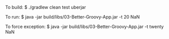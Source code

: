 To build:
$ ./gradlew clean test uberjar

To run:
$ java -jar build/libs/03-Better-Groovy-App.jar -t 20 NaN

To force exception:
$ java -jar build/libs/03-Better-Groovy-App.jar -t twenty NaN